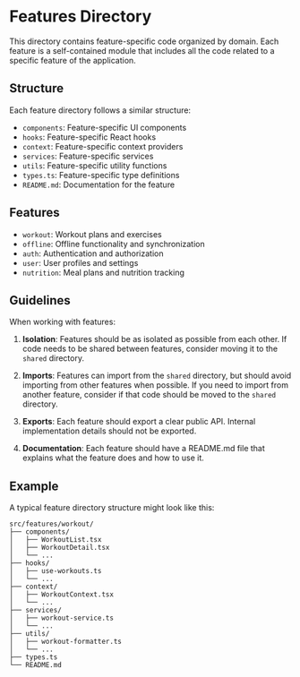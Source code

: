 # Features Directory

This directory contains feature-specific code organized by domain. Each feature is a self-contained module that includes all the code related to a specific feature of the application.

## Structure

Each feature directory follows a similar structure:

- `components`: Feature-specific UI components
- `hooks`: Feature-specific React hooks
- `context`: Feature-specific context providers
- `services`: Feature-specific services
- `utils`: Feature-specific utility functions
- `types.ts`: Feature-specific type definitions
- `README.md`: Documentation for the feature

## Features

- `workout`: Workout plans and exercises
- `offline`: Offline functionality and synchronization
- `auth`: Authentication and authorization
- `user`: User profiles and settings
- `nutrition`: Meal plans and nutrition tracking

## Guidelines

When working with features:

1. **Isolation**: Features should be as isolated as possible from each other. If code needs to be shared between features, consider moving it to the `shared` directory.

2. **Imports**: Features can import from the `shared` directory, but should avoid importing from other features when possible. If you need to import from another feature, consider if that code should be moved to the `shared` directory.

3. **Exports**: Each feature should export a clear public API. Internal implementation details should not be exported.

4. **Documentation**: Each feature should have a README.md file that explains what the feature does and how to use it.

## Example

A typical feature directory structure might look like this:

```
src/features/workout/
├── components/
│   ├── WorkoutList.tsx
│   ├── WorkoutDetail.tsx
│   └── ...
├── hooks/
│   ├── use-workouts.ts
│   └── ...
├── context/
│   ├── WorkoutContext.tsx
│   └── ...
├── services/
│   ├── workout-service.ts
│   └── ...
├── utils/
│   ├── workout-formatter.ts
│   └── ...
├── types.ts
└── README.md
```
